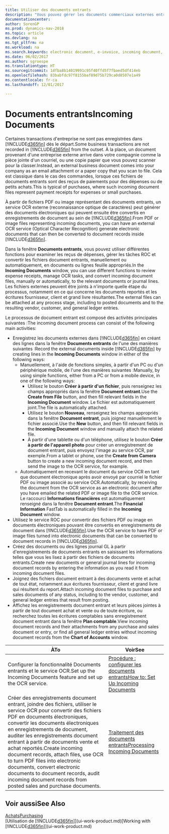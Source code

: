 ```yaml
---
title: Utiliser des documents entrants
description: "Vous pouvez gérer les documents commerciaux externes entrants, tels que des réceptions de paiement ou des fichiers PDF, gérer des tâches OCR, et convertir des dossiers en documents électroniques et enregistrements dans Dynamics NAV."
documentationcenter: 
author: SorenGP
ms.prod: dynamics-nav-2018
ms.topic: article
ms.devlang: na
ms.tgt_pltfrm: na
ms.workload: na
ms.search.keywords: electronic document, e-invoice, incoming document, OCR, ecommerce, document exchange, import invoice
ms.date: 06/02/2017
ms.author: sgroespe
ms.translationtype: HT
ms.sourcegitcommit: 1dfba8b14019991c95f40ffd5f7fbaed5df414eb
ms.openlocfilehash: 83babfdc97f8155baf89d75b729ca0d8507e1a49
ms.contentlocale: fr-ca
ms.lasthandoff: 12/01/2017

---
```

# <a name="incoming-documents"></a><span data-ttu-id="b2a21-103">Documents entrants</span><span class="sxs-lookup"><span data-stu-id="b2a21-103">Incoming Documents</span></span>
<span data-ttu-id="b2a21-104">Certaines transactions d'entreprise ne sont pas enregistrées dans [!INCLUDE[d365fin](includes/d365fin_md.md)] dès le départ.</span><span class="sxs-lookup"><span data-stu-id="b2a21-104">Some business transactions are not recorded in [!INCLUDE[d365fin](includes/d365fin_md.md)] from the outset.</span></span> <span data-ttu-id="b2a21-105">À la place, un document provenant d'une entreprise externe arrive dans votre compagnie comme la pièce jointe d'un courriel, ou une copie papier que vous pouvez scanner pour la classer.</span><span class="sxs-lookup"><span data-stu-id="b2a21-105">Instead, an external business document comes into your company as an email attachment or a paper copy that you scan to file.</span></span> <span data-ttu-id="b2a21-106">Cela est classique dans le cas des commandes, lorsque ces fichiers de documents entrants sont des reçus de paiements pour des dépenses ou de petits achats.</span><span class="sxs-lookup"><span data-stu-id="b2a21-106">This is typical of purchases, where such incoming document files represent payment receipts for expenses or small purchases.</span></span>

<span data-ttu-id="b2a21-107">À partir de fichiers PDF ou image représentant des documents entrants, un service OCR externe (reconnaissance optique de caractères) peut générer des documents électroniques qui peuvent ensuite être convertis en enregistrements de document au sein de [!INCLUDE[d365fin](includes/d365fin_md.md)].</span><span class="sxs-lookup"><span data-stu-id="b2a21-107">From PDF or image files representing incoming documents, you can have an external OCR service (Optical Character Recognition) generate electronic documents that can then be converted to document records inside [!INCLUDE[d365fin](includes/d365fin_md.md)].</span></span>

<span data-ttu-id="b2a21-108">Dans la fenêtre **Documents entrants**, vous pouvez utiliser différentes fonctions pour examiner les reçus de dépenses, gérer les tâches ROC et convertir les fichiers document entrants, manuellement ou automatiquement, en documents ou lignes feuille appropriés.</span><span class="sxs-lookup"><span data-stu-id="b2a21-108">In the **Incoming Documents** window, you can use different functions to review expense receipts, manage OCR tasks, and convert incoming document files, manually or automatically, to the relevant documents or journal lines.</span></span> <span data-ttu-id="b2a21-109">Les fichiers externes peuvent être joints à n'importe quelle étape du processus, notamment en ce qui concerne les documents reportés et les écritures fournisseur, client et grand livre résultantes.</span><span class="sxs-lookup"><span data-stu-id="b2a21-109">The external files can be attached at any process stage, including to posted documents and to the resulting vendor, customer, and general ledger entries.</span></span>

<span data-ttu-id="b2a21-110">Le processus de document entrant est composé des activités principales suivantes :</span><span class="sxs-lookup"><span data-stu-id="b2a21-110">The incoming document process can consist of the following main activities:</span></span>

* <span data-ttu-id="b2a21-111">Enregistrez les documents externes dans [!INCLUDE[d365fin](includes/d365fin_md.md)] en créant des lignes dans la fenêtre **Documents entrants** de l'une des manières suivantes :</span><span class="sxs-lookup"><span data-stu-id="b2a21-111">Record the external documents inside [!INCLUDE[d365fin](includes/d365fin_md.md)] by creating lines in the **Incoming Documents** window in either of the following ways:</span></span>
  * <span data-ttu-id="b2a21-112">Manuellement, à l'aide de fonctions simples, à partir d'un PC ou d'un périphérique mobile, de l'une des manières suivantes :</span><span class="sxs-lookup"><span data-stu-id="b2a21-112">Manually, by using simple functions, either from a PC or from a mobile device, in one of the following ways:</span></span>
    * <span data-ttu-id="b2a21-113">Utilisez le bouton **Créer à partir d'un fichier**, puis renseignez les champs appropriés dans la fenêtre **Document entrant**.</span><span class="sxs-lookup"><span data-stu-id="b2a21-113">Use the **Create from File** button, and then fill relevant fields in the **Incoming Document** window.</span></span> <span data-ttu-id="b2a21-114">Le fichier est automatiquement joint.</span><span class="sxs-lookup"><span data-stu-id="b2a21-114">The file is automatically attached.</span></span>  
    * <span data-ttu-id="b2a21-115">Utilisez le bouton **Nouveau**, renseignez les champs appropriés dans la fenêtre **Document entrant**, puis joignez manuellement le fichier associé.</span><span class="sxs-lookup"><span data-stu-id="b2a21-115">Use the **New** button, and then fill relevant fields in the **Incoming Document** window and manually attach the related file.</span></span>
    * <span data-ttu-id="b2a21-116">À partir d'une tablette ou d'un téléphone, utilisez le bouton **Créer à partir de l'appareil photo** pour créer un enregistrement de document entrant, puis envoyez l'image au service OCR, par exemple.</span><span class="sxs-lookup"><span data-stu-id="b2a21-116">From a tablet or phone, use the **Create from Camera** button to create a new incoming document record, and then send the image to the OCR service, for example.</span></span>
  * <span data-ttu-id="b2a21-117">Automatiquement en recevant le document du service OCR en tant que document électronique après avoir envoyé par courriel le fichier PDF ou image associé au service OCR.</span><span class="sxs-lookup"><span data-stu-id="b2a21-117">Automatically, by receiving the document from the OCR service as an electronic document after you have emailed the related PDF or image file to the OCR service.</span></span> <span data-ttu-id="b2a21-118">Le raccourci **Informations financières** est automatiquement renseigné dans la fenêtre **Document entrant**.</span><span class="sxs-lookup"><span data-stu-id="b2a21-118">The **Financial Information** FastTab is automatically filled in the **Incoming Document** window.</span></span>
* <span data-ttu-id="b2a21-119">Utilisez le service ROC pour convertir des fichiers PDF ou image en documents électroniques pouvant être convertis en enregistrements de document dans [!INCLUDE[d365fin](includes/d365fin_md.md)].</span><span class="sxs-lookup"><span data-stu-id="b2a21-119">Use the OCR service to have PDF or image files turned into electronic documents that can be converted to document records in [!INCLUDE[d365fin](includes/d365fin_md.md)].</span></span>
* <span data-ttu-id="b2a21-120">Créez des documents ou des lignes journal GL à partir d'enregistrements de documents entrants en saisissant les informations telles que vous les lisez à partir des fichiers de documents entrants.</span><span class="sxs-lookup"><span data-stu-id="b2a21-120">Create new documents or general journal lines for incoming document records by entering the information as you read it from incoming document files.</span></span>
* <span data-ttu-id="b2a21-121">Joignez des fichiers document entrant à des documents vente et achat de tout état, notamment aux écritures fournisseur, client et grand livre qui résultent du report.</span><span class="sxs-lookup"><span data-stu-id="b2a21-121">Attach incoming document files to purchase and sales documents of any status, including to the vendor, customer, and general ledger entries that result from posting.</span></span>
* <span data-ttu-id="b2a21-122">Affichez les enregistrements document entrant et leurs pièces jointes à partir de tout document achat et vente ou de toute écriture, ou recherchez toutes les écritures comptables sans enregistrement document entrant dans la fenêtre **Plan comptable**.</span><span class="sxs-lookup"><span data-stu-id="b2a21-122">View incoming document records and their attachments from any purchase and sales document or entry, or find all general ledger entries without incoming document records from the **Chart of Accounts** window.</span></span>

| <span data-ttu-id="b2a21-123">À</span><span class="sxs-lookup"><span data-stu-id="b2a21-123">To</span></span> | <span data-ttu-id="b2a21-124">Voir</span><span class="sxs-lookup"><span data-stu-id="b2a21-124">See</span></span> |
| --- | --- |
| <span data-ttu-id="b2a21-125">Configurer la fonctionnalité Documents entrants et le service OCR.</span><span class="sxs-lookup"><span data-stu-id="b2a21-125">Set up the Incoming Documents feature and set up the OCR service.</span></span> |[<span data-ttu-id="b2a21-126">Procédure : configurer les documents entrants</span><span class="sxs-lookup"><span data-stu-id="b2a21-126">How to: Set Up Incoming Documents</span></span>](across-how-setup-income-documents.md) |
| <span data-ttu-id="b2a21-127">Créer des enregistrements document entrant, joindre des fichiers, utiliser le service OCR pour convertir des fichiers PDF en documents électroniques, convertir les documents électroniques en enregistrements de document, auditer les enregistrements document entrant à partir de documents vente et achat reportés.</span><span class="sxs-lookup"><span data-stu-id="b2a21-127">Create incoming document records, attach files, use OCR to turn PDF files into electronic documents, convert electronic documents to document records, audit incoming document records from posted sales and purchase documents.</span></span> |[<span data-ttu-id="b2a21-128">Traitement des documents entrants</span><span class="sxs-lookup"><span data-stu-id="b2a21-128">Processing Incoming Documents</span></span>](across-process-income-documents.md) |

## <a name="see-also"></a><span data-ttu-id="b2a21-129">Voir aussi</span><span class="sxs-lookup"><span data-stu-id="b2a21-129">See Also</span></span>
[<span data-ttu-id="b2a21-130">Achats</span><span class="sxs-lookup"><span data-stu-id="b2a21-130">Purchasing</span></span>](purchasing-manage-purchasing.md)  
<span data-ttu-id="b2a21-131">[Utilisation de [!INCLUDE[d365fin](includes/d365fin_md.md)]](ui-work-product.md)</span><span class="sxs-lookup"><span data-stu-id="b2a21-131">[Working with [!INCLUDE[d365fin](includes/d365fin_md.md)]](ui-work-product.md)</span></span>

